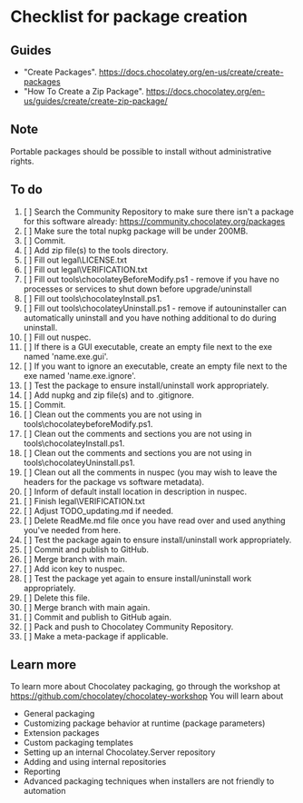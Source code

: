 ﻿# Checklist for package creation

## Guides

- "Create Packages". <https://docs.chocolatey.org/en-us/create/create-packages>
- "How To Create a Zip Package". <https://docs.chocolatey.org/en-us/guides/create/create-zip-package/>

## Note

Portable packages should be possible to install without administrative rights.

## To do

1. [ ] Search the Community Repository to make sure there isn't a package for this software already: <https://community.chocolatey.org/packages>
2. [ ] Make sure the total nupkg package will be under 200MB.
3. [ ] Commit.
4. [ ] Add zip file(s) to the tools directory.
5. [ ] Fill out legal\LICENSE.txt
6. [ ] Fill out legal\VERIFICATION.txt
7. [ ] Fill out tools\chocolateyBeforeModify.ps1 - remove if you have no processes or services to shut down before upgrade/uninstall
8. [ ] Fill out tools\chocolateyInstall.ps1.
9. [ ] Fill out tools\chocolateyUninstall.ps1 - remove if autouninstaller can automatically uninstall and you have nothing additional to do during uninstall.
10. [ ] Fill out nuspec.
11. [ ] If there is a GUI executable, create an empty file next to the exe named 'name.exe.gui'.
12. [ ] If you want to ignore an executable, create an empty file next to the exe named 'name.exe.ignore'.
13. [ ] Test the package to ensure install/uninstall work appropriately.
14. [ ] Add nupkg and zip file(s) and to .gitignore.
15. [ ] Commit.
16. [ ] Clean out the comments you are not using in tools\chocolateybeforeModify.ps1.
17. [ ] Clean out the comments and sections you are not using in tools\chocolateyInstall.ps1.
18. [ ] Clean out the comments and sections you are not using in tools\chocolateyUninstall.ps1.
19. [ ] Clean out all the comments in nuspec (you may wish to leave the headers for the package vs software metadata).
19. [ ] Inform of default install location in description in nuspec.
20. [ ] Finish legal\VERIFICATION.txt
21. [ ] Adjust TODO_updating.md if needed.
21. [ ] Delete ReadMe.md file once you have read over and used anything you've needed from here.
22. [ ] Test the package again to ensure install/uninstall work appropriately.
23. [ ] Commit and publish to GitHub.
24. [ ] Merge branch with main.
25. [ ] Add icon key to nuspec.
26. [ ] Test the package yet again to ensure install/uninstall work appropriately.
27. [ ] Delete this file.
28. [ ] Merge branch with main again.
29. [ ] Commit and publish to GitHub again.
30. [ ] Pack and push to Chocolatey Community Repository.
32. [ ] Make a meta-package if applicable.

## Learn more

To learn more about Chocolatey packaging, go through the workshop at <https://github.com/chocolatey/chocolatey-workshop>
You will learn about

- General packaging
- Customizing package behavior at runtime (package parameters)
- Extension packages
- Custom packaging templates
- Setting up an internal Chocolatey.Server repository
- Adding and using internal repositories
- Reporting
- Advanced packaging techniques when installers are not friendly to automation

